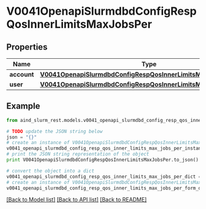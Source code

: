 # V0041OpenapiSlurmdbdConfigRespQosInnerLimitsMaxJobsPer


## Properties

Name | Type | Description | Notes
------------ | ------------- | ------------- | -------------
**account** | [**V0041OpenapiSlurmdbdConfigRespQosInnerLimitsMaxJobsPerAccount**](V0041OpenapiSlurmdbdConfigRespQosInnerLimitsMaxJobsPerAccount.md) |  | [optional] 
**user** | [**V0041OpenapiSlurmdbdConfigRespQosInnerLimitsMaxJobsPerUser**](V0041OpenapiSlurmdbdConfigRespQosInnerLimitsMaxJobsPerUser.md) |  | [optional] 

## Example

```python
from aind_slurm_rest.models.v0041_openapi_slurmdbd_config_resp_qos_inner_limits_max_jobs_per import V0041OpenapiSlurmdbdConfigRespQosInnerLimitsMaxJobsPer

# TODO update the JSON string below
json = "{}"
# create an instance of V0041OpenapiSlurmdbdConfigRespQosInnerLimitsMaxJobsPer from a JSON string
v0041_openapi_slurmdbd_config_resp_qos_inner_limits_max_jobs_per_instance = V0041OpenapiSlurmdbdConfigRespQosInnerLimitsMaxJobsPer.from_json(json)
# print the JSON string representation of the object
print V0041OpenapiSlurmdbdConfigRespQosInnerLimitsMaxJobsPer.to_json()

# convert the object into a dict
v0041_openapi_slurmdbd_config_resp_qos_inner_limits_max_jobs_per_dict = v0041_openapi_slurmdbd_config_resp_qos_inner_limits_max_jobs_per_instance.to_dict()
# create an instance of V0041OpenapiSlurmdbdConfigRespQosInnerLimitsMaxJobsPer from a dict
v0041_openapi_slurmdbd_config_resp_qos_inner_limits_max_jobs_per_form_dict = v0041_openapi_slurmdbd_config_resp_qos_inner_limits_max_jobs_per.from_dict(v0041_openapi_slurmdbd_config_resp_qos_inner_limits_max_jobs_per_dict)
```
[[Back to Model list]](../README.md#documentation-for-models) [[Back to API list]](../README.md#documentation-for-api-endpoints) [[Back to README]](../README.md)



